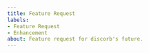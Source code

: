 ```yaml
---
title: Feature Request
labels:
- Feature Request
- Enhancement
about: Feature request for discorb's future.
---
```

<!--
Before submitting a feature request, please check there is no existing feature request for the feature you are requesting.
-->


## 